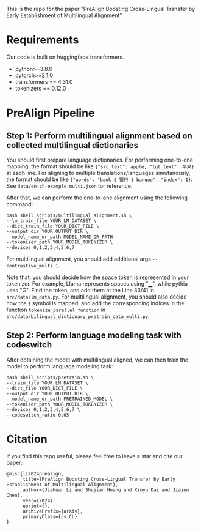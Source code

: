 This is the repo for the paper "PreAlign Boosting Cross-Lingual Transfer by Early Establishment of Multilingual Alignment"

# Requirements
Our code is built on huggingface transformers.

- python>=3.8.0
- pytorch>=2.1.0
- transformers == 4.31.0
- tokenizers == 0.12.0

# PreAlign Pipeline

## Step 1: Perform multilingual alignment based on collected multilingual dictionaries
You should first prepare language dictionaries. For performing one-to-one mapping, the format should be like `{"src_text": apple, "tgt_text": 苹果}` at each line. For aligning to multiple translations/languages simutanously, the format should be like `{"words": "bank $ 银行 $ banque", "index": 1}`. See `data/en-zh-example.multi.json` for reference.

After that, we can perform the one-to-one alignment using the following command:

```
bash shell_scripts/multilingual_alignment.sh \
--lm_train_file YOUR_LM_DATASET \
--dict_train_file YOUR_DICT_FILE \
--output_dir YOUR_OUTPUT_DIR \
--model_name_or_path MODEL_NAME_OR_PATH
--tokenizer_path YOUR_MODEL_TOKENIZER \
--devices 0,1,2,3,4,5,6,7
```

For multilingual alignment, you should add additional args `--contrastive_multi 1`.

Note that, you should decide how the space token is represented in your tokenizer. For example, Llama represents spaces using "▁", while pythia uses "Ġ". Find the token, and add them at the Line 33/41 in `src/data/lm_data.py`. For multilingual alignment, you should also decide how the `$` symbol is mapped, and add the corresponding indices in the function `tokenize_parallel_function` in `src/data/bilingual_dictionary_pretrain_data_multi.py`.

## Step 2: Perform language modeling task with codeswitch
After obtaining the model with multilingual aligned, we can then train the model to perform language modeling task:

```
bash shell_scripts/pretrain.sh \
--train_file YOUR_LM_DATASET \
--dict_file YOUR_DICT_FILE \
--output_dir YOUR_OUTPUT_DIR \
--model_name_or_path PRETRAINED_MODEL \
--tokenizer_path YOUR_MODEL_TOKENIZER \
--devices 0,1,2,3,4,5,6,7 \
--codeswitch_ratio 0.05 
```




# Citation
If you find this repo useful, please feel free to leave a star and cite our paper:
```
@misc{li2024prealign,
      title={PreAlign Boosting Cross-Lingual Transfer by Early Establishment of Multilingual Alignment}, 
      author={Jiahuan Li and Shujian Huang and Xinyu Dai and Jiajun Chen},
      year={2024},
      eprint={},
      archivePrefix={arXiv},
      primaryClass={cs.CL}
}
```




